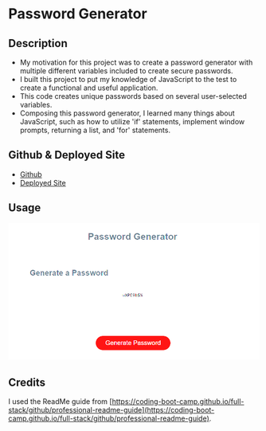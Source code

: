 # Password Generator

## Description

- My motivation for this project was to create a password generator with multiple different variables included to create secure passwords.
- I built this project to put my knowledge of JavaScript to the test to create a functional and useful application.
- This code creates unique passwords based on several user-selected variables.
- Composing this password generator, I learned many things about JavaScript, such as how to utilize 'if' statements, implement window prompts, returning a list, and 'for' statements.

## Github & Deployed Site
- [Github](https://github.com/Celyph)
- [Deployed Site](https://celyph.github.io/password-generator/)

## Usage

![Screenshot of the deployed website.](images/screenshot.png)


## Credits

I used the ReadMe guide from [https://coding-boot-camp.github.io/full-stack/github/professional-readme-guide](https://coding-boot-camp.github.io/full-stack/github/professional-readme-guide).
